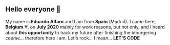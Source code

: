 ## Hello everyone :muscle:
My name is **Eduardo Alfaro** and I am from **Spain** (Madrid). I came here, **Belgium** :heartpulse:, on **July 2020** mainly for work reasons, but not only, and I heard about **this opportunity** to hack my future after finishing the inburgering course... therefore here I am. Let's rock... I mean... **LET'S CODE**   
